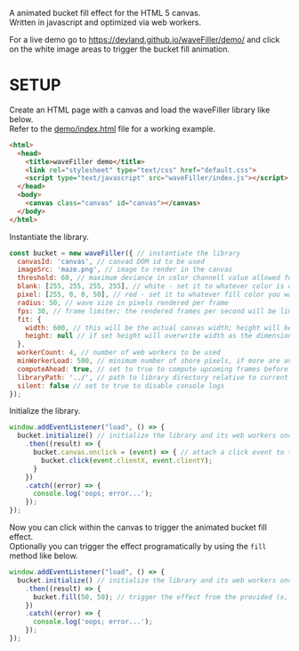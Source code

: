 A animated bucket fill effect for the HTML 5 canvas.  
Written in javascript and optimized via web workers.  

For a live demo go to https://devland.github.io/waveFiller/demo/ and click on the white image areas to trigger the bucket fill animation.  

# SETUP

Create an HTML page with a canvas and load the waveFiller library like below.  
Refer to the [demo/index.html](demo/index.html) file for a working example.  
```html
<html>
  <head>
    <title>waveFiller demo</title>
    <link rel="stylesheet" type="text/css" href="default.css">
    <script type="text/javascript" src="waveFiller/index.js"></script>
  </head>
  <body>
    <canvas class="canvas" id="canvas"></canvas>
  </body>
</html>
```
Instantiate the library.  
```javascript
const bucket = new waveFiller({ // instantiate the library
  canvasId: 'canvas', // canvad DOM id to be used
  imageSrc: 'maze.png', // image to render in the canvas
  threshold: 60, // maximum deviance in color channell value allowed for a pixel to be considered blank
  blank: [255, 255, 255, 255], // white - set it to whatever color is considered blank in the image
  pixel: [255, 0, 0, 50], // red - set it to whatever fill color you want as RGBA
  radius: 50, // wave size in pixels rendered per frame
  fps: 30, // frame limiter; the rendered frames per second will be limited to approximately this value; actual fps can be lower depending on your CPU
  fit: {
    width: 600, // this will be the actual canvas width; height will be calculated relative to this width
    height: null // if set height will overwrite width as the dimension for resize reference; width will be calculated relative to this height
  },
  workerCount: 4, // number of web workers to be used
  minWorkerLoad: 500, // minimum number of shore pixels, if more are available, to be assigned to a web worker
  computeAhead: true, // set to true to compute upcoming frames before current frame is done for faster overall rendering; warning: wave is no longer an advancing circle when filling large areas
  libraryPath: '../', // path to library directory relative to current context
  silent: false // set to true to disable console logs
});
```
Initialize the library.  
```javascript
window.addEventListener("load", () => {
  bucket.initialize() // initialize the library and its web workers once the page finishes loading
    .then((result) => {
      bucket.canvas.onclick = (event) => { // attach a click event to trigger the fill animation after initialization is complete
        bucket.click(event.clientX, event.clientY);
      }
    })
    .catch((error) => {
      console.log('oops; error...');
    });
});
```
Now you can click within the canvas to trigger the animated bucket fill effect.  
Optionally you can trigger the effect programatically by using the `fill` method like below.  
```javascript
window.addEventListener("load", () => {
  bucket.initialize() // initialize the library and its web workers once the page finishes loading
    .then((result) => {
      bucket.fill(50, 50); // trigger the effect from the provided (x, y) coordinates within the canvas
    })
    .catch((error) => {
      console.log('oops; error...');
    });
});
```
